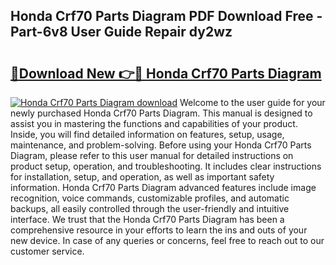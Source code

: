 ## Honda Crf70 Parts Diagram PDF Download Free - Part-6v8 User Guide Repair dy2wz

# <h2><a href="http://dfpnmgo.blite.top/?on=Honda+Crf70+Parts+Diagram">🔗Download New 👉🔴 Honda Crf70 Parts Diagram</a></h2>

[![Honda Crf70 Parts Diagram download](https://i.imgur.com/lujVjoI.png)](http://dfpnmgo.blite.top/?on=Honda+Crf70+Parts+Diagram)
Welcome to the user guide for your newly purchased Honda Crf70 Parts Diagram. This manual is designed to assist you in mastering the functions and capabilities of your product. Inside, you will find detailed information on features, setup, usage, maintenance, and problem-solving. Before using your Honda Crf70 Parts Diagram, please refer to this user manual for detailed instructions on product setup, operation, and troubleshooting. It includes clear instructions for installation, setup, and operation, as well as important safety information. Honda Crf70 Parts Diagram advanced features include image recognition, voice commands, customizable profiles, and automatic backups, all easily controlled through the user-friendly and intuitive interface. We trust that the Honda Crf70 Parts Diagram has been a comprehensive resource in your efforts to learn the ins and outs of your new device. In case of any queries or concerns, feel free to reach out to our customer service.
